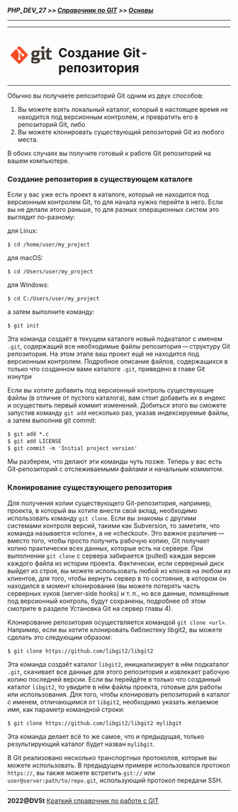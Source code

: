 ***PHP_DEV_27 >> [Справочник по GIT](README.md) >> [Основы](base.md)***

***

<table>
  <tr>
    <td>
    <img src="img/git_logo.png" height="40">
    </td>
    <td>
        <h1>Создание Git-репозитория</h1>
    </td>
  </tr> 
</table>

Обычно вы получаете репозиторий Git одним из двух способов:

  1. Вы можете взять локальный каталог, который в настоящее время не находится под версионным контролем, и превратить его в репозиторий Git, либо
  2. Вы можете клонировать существующий репозиторий Git из любого места.

В обоих случаях вы получите готовый к работе Git репозиторий на вашем компьютере.

### **Создание репозитория в существующем каталоге**

Если у вас уже есть проект в каталоге, который не находится под версионным контролем Git, то для начала нужно перейти в него. Если вы не делали этого раньше, то для разных операционных систем это выглядит по-разному:

для Linux:
```
$ cd /home/user/my_project
```

для macOS:

```
$ cd /Users/user/my_project
```

для Windows:

```
$ cd C:/Users/user/my_project
```

а затем выполните команду:

```
$ git init
```

Эта команда создаёт в текущем каталоге новый подкаталог с именем `.git`, содержащий все необходимые файлы репозитория — структуру Git репозитория. На этом этапе ваш проект ещё не находится под версионным контролем. Подробное описание файлов, содержащихся в только что созданном вами каталоге `.git`, приведено в главе Git изнутри

Если вы хотите добавить под версионный контроль существующие файлы (в отличие от пустого каталога), вам стоит добавить их в индекс и осуществить первый коммит изменений. Добиться этого вы сможете запустив команду `git add` несколько раз, указав индексируемые файлы, а затем выполнив git commit:

```
$ git add *.c
$ git add LICENSE
$ git commit -m 'Initial project version'
```

Мы разберем, что делают эти команды чуть позже. Теперь у вас есть Git-репозиторий с отслеживаемыми файлами и начальным коммитом.

### **Клонирование существующего репозитория**

Для получения копии существующего Git-репозитория, например, проекта, в который вы хотите внести свой вклад, необходимо использовать команду `git clone`. Если вы знакомы с другими системами контроля версий, такими как Subversion, то заметите, что команда называется «clone», а не «checkout». Это важное различие — вместо того, чтобы просто получить рабочую копию, Git получает копию практически всех данных, которые есть на сервере. При выполнении `git clone` с сервера забирается (pulled) каждая версия каждого файла из истории проекта. Фактически, если серверный диск выйдет из строя, вы можете использовать любой из клонов на любом из клиентов, для того, чтобы вернуть сервер в то состояние, в котором он находился в момент клонирования (вы можете потерять часть серверных хуков (server-side hooks) и т. п., но все данные, помещённые под версионный контроль, будут сохранены, подробнее об этом смотрите в разделе Установка Git на сервер главы 4).

Клонирование репозитория осуществляется командой `git clone <url>`. Например, если вы хотите клонировать библиотеку libgit2, вы можете сделать это следующим образом:

```
$ git clone https://github.com/libgit2/libgit2
```

Эта команда создаёт каталог `libgit2`, инициализирует в нём подкаталог `.git`, скачивает все данные для этого репозитория и извлекает рабочую копию последней версии. Если вы перейдёте в только что созданный каталог `libgit2`, то увидите в нём файлы проекта, готовые для работы или использования. Для того, чтобы клонировать репозиторий в каталог с именем, отличающимся от `libgit2`, необходимо указать желаемое имя, как параметр командной строки:

```
$ git clone https://github.com/libgit2/libgit2 mylibgit
```

Эта команда делает всё то же самое, что и предыдущая, только результирующий каталог будет назван `mylibgit`.

В Git реализовано несколько транспортных протоколов, которые вы можете использовать. В предыдущем примере использовался протокол `https://`, вы также можете встретить `git://` или `user@server:path/to/repo.git`, использующий протокол передачи SSH.

***

**2022@DVSt** [Краткий справочник по работе с GIT](README.md)